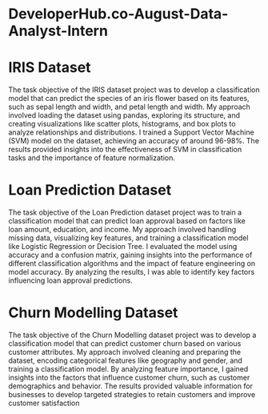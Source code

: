 # DeveloperHub.co-August-Data-Analyst-Intern
# IRIS Dataset

The task objective of the IRIS dataset project was to develop a classification model that can predict the species of an iris flower based on its features, such as sepal length and width, and petal length and width. My approach involved loading the dataset using pandas, exploring its structure, and creating visualizations like scatter plots, histograms, and box plots to analyze relationships and distributions. I trained a Support Vector Machine (SVM) model on the dataset, achieving an accuracy of around 96-98%. The results provided insights into the effectiveness of SVM in classification tasks and the importance of feature normalization.

# Loan Prediction Dataset

The task objective of the Loan Prediction dataset project was to train a classification model that can predict loan approval based on factors like loan amount, education, and income. My approach involved handling missing data, visualizing key features, and training a classification model like Logistic Regression or Decision Tree. I evaluated the model using accuracy and a confusion matrix, gaining insights into the performance of different classification algorithms and the impact of feature engineering on model accuracy. By analyzing the results, I was able to identify key factors influencing loan approval predictions.

# Churn Modelling Dataset

The task objective of the Churn Modelling dataset project was to develop a classification model that can predict customer churn based on various customer attributes. My approach involved cleaning and preparing the dataset, encoding categorical features like geography and gender, and training a classification model. By analyzing feature importance, I gained insights into the factors that influence customer churn, such as customer demographics and behavior. The results provided valuable information for businesses to develop targeted strategies to retain customers and improve customer satisfaction
